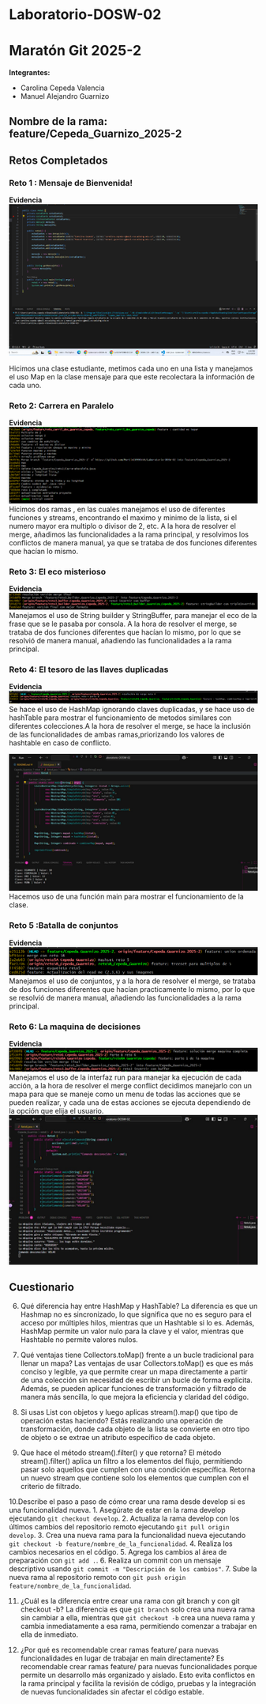 # Laboratorio-DOSW-02
# Maratón Git 2025-2

**Integrantes:**
- Carolina Cepeda Valencia
- Manuel Alejandro Guarnizo

**Nombre de la rama:** feature/Cepeda_Guarnizo_2025-2
---
## Retos Completados

### Reto 1 : Mensaje de Bienvenida!

**Evidencia**
![captura](imag/reto1.png)

Hicimos una clase estudiante, metimos cada uno en una lista y manejamos el uso Map en la clase mensaje
para que este recolectara la información de cada uno.

### Reto 2: Carrera en Paralelo
**Evidencia**
![captura](imag/reto2.png)
Hicimos dos ramas , en las cuales manejamos el uso de diferentes funciones y streams, encontrando
el maximo y minimo de la lista, si el numero mayor era multiplo o divisor de 2, etc.
A la hora de resolver el merge, añadimos las funcionalidades a la rama principal, y resolvimos los conflictos
de manera manual, ya que se trataba de dos funciones diferentes que hacían lo mismo.

### Reto 3: El eco misterioso
**Evidencia**
![captura](imag/reto3.png)
Manejamos el uso de String builder y StringBuffer, para manejar el eco de la frase que se le pasaba por consola.
A la hora de resolver el merge, se trataba de dos funciones diferentes que hacían lo mismo, por lo que se resolvió de manera manual, añadiendo las funcionalidades a la rama principal.

### Reto 4: El tesoro de las llaves duplicadas
**Evidencia**
![captura](imag/reto4.png)
Se hace el uso de HashMap ignorando claves duplicadas, y se hace uso de hashTable para mostrar el funcionamiento de metodos similares
con diferentes colecciones.A la hora de resolver el merge, se hace la inclusión de las funcionalidades de ambas ramas,priorizando los
valores de hashtable en caso de conflicto.

![captura](imag/reto4.jpg)
Hacemos uso de una función main para mostrar el funcionamiento de la clase.
### Reto 5 :Batalla de conjuntos
**Evidencia**
![captura](imag/reto5.png)
Manejamos el uso de conjuntos, y a la hora de resolver el merge, se trataba de dos funciones diferentes que hacían practicamente lo mismo, por lo que se resolvió de manera manual, añadiendo las funcionalidades a la rama principal.
### Reto 6: La maquina de decisiones
**Evidencia**
![captura](imag/reto6.png)
Manejamos el uso de la interfaz run para manejar ka ejecución de cada acción, a la hora de resolver el merge conflict decidimos manejarlo con un mapa para que se maneje como un menu de todas las acciones que se pueden realizar, y cada una de estas acciones se ejecuta dependiendo de la opción que elija el usuario.
![captura](imag/reto6.jpg)

## Cuestionario

6. Qué diferencia hay entre HashMap y HashTable? 
    La diferencia es que un Hashmap no es sincronizado, lo que significa que no es seguro para el acceso  por múltiples hilos, mientras que un Hashtable si lo es. Además, HashMap permite un valor nulo para la clave y el valor, mientras que Hashtable no permite valores nulos.

7. Qué ventajas tiene Collectors.toMap() frente a un bucle tradicional para llenar un mapa? 
    Las ventajas de usar Collectors.toMap() es que es más conciso y legible, ya que permite crear un mapa directamente a partir de una colección sin necesidad de escribir un bucle de forma explícita. Además, se pueden aplicar funciones de transformación y filtrado de manera más sencilla, lo que mejora la eficiencia y claridad del código.

8. Si usas List con objetos y luego aplicas stream().map() que tipo de operación estas haciendo? 
    Estás realizando una operación de transformación, donde cada objeto de la lista se convierte en otro tipo de objeto o se extrae un atributo específico de cada objeto.

9. Que hace el método stream().filter() y que retorna? 
    El método stream().filter() aplica un filtro a los elementos del flujo, permitiendo pasar solo aquellos que cumplen con una condición específica. Retorna un nuevo stream que contiene solo los elementos que cumplen con el criterio de filtrado.

10.Describe el paso a paso de cómo crear una rama desde develop si es una funcionalidad nueva. 
    1. Asegúrate de estar en la rama develop ejecutando `git checkout develop`.
    2. Actualiza la rama develop con los últimos cambios del repositorio remoto ejecutando `git pull origin develop`.
    3. Crea una nueva rama para la funcionalidad nueva ejecutando `git checkout -b feature/nombre_de_la_funcionalidad`.
    4. Realiza los cambios necesarios en el código.
    5. Agrega los cambios al área de preparación con `git add .`.
    6. Realiza un commit con un mensaje descriptivo usando `git commit -m "Descripción de los cambios"`.
    7. Sube la nueva rama al repositorio remoto con `git push origin feature/nombre_de_la_funcionalidad`.

11. ¿Cuál es la diferencia entre crear una rama con git branch y con git checkout -b? 
    La diferencia es que `git branch` solo crea una nueva rama sin cambiar a ella, mientras que `git checkout -b` crea una nueva rama y cambia inmediatamente a esa rama, permitiendo comenzar a trabajar en ella de inmediato.

12. ¿Por qué es recomendable crear ramas feature/ para nuevas funcionalidades en lugar de trabajar en main directamente? 
    Es recomendable crear ramas feature/ para nuevas funcionalidades porque permite un desarrollo más organizado y aislado. Esto evita conflictos en la rama principal y facilita la revisión de código, pruebas y la integración de nuevas funcionalidades sin afectar el código estable.